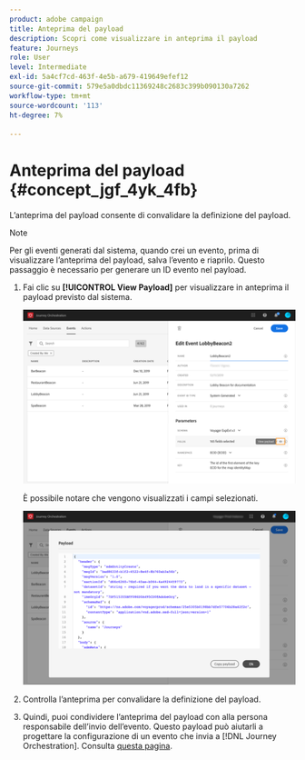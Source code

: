 ```yaml
---
product: adobe campaign
title: Anteprima del payload
description: Scopri come visualizzare in anteprima il payload
feature: Journeys
role: User
level: Intermediate
exl-id: 5a4cf7cd-463f-4e5b-a679-419649efef12
source-git-commit: 579e5a0dbdc11369248c2683c399b090130a7262
workflow-type: tm+mt
source-wordcount: '113'
ht-degree: 7%

---
```


# Anteprima del payload {#concept_jgf_4yk_4fb}

L’anteprima del payload consente di convalidare la definizione del payload.

>[!NOTE]
>
>Per gli eventi generati dal sistema, quando crei un evento, prima di visualizzare l’anteprima del payload, salva l’evento e riaprilo. Questo passaggio è necessario per generare un ID evento nel payload.

1. Fai clic su **[!UICONTROL View Payload]** per visualizzare in anteprima il payload previsto dal sistema.

   ![](../assets/journey13.png)

   È possibile notare che vengono visualizzati i campi selezionati.

   ![](../assets/journey14.png)

1. Controlla l’anteprima per convalidare la definizione del payload.

1. Quindi, puoi condividere l’anteprima del payload con alla persona responsabile dell’invio dell’evento. Questo payload può aiutarli a progettare la configurazione di un evento che invia a [!DNL Journey Orchestration]. Consulta [questa pagina](../event/additional-steps-to-send-events-to-journey-orchestration.md).
